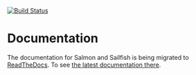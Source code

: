[![Build Status](https://travis-ci.org/kingsfordgroup/sailfish.svg?branch=develop)](https://travis-ci.org/kingsfordgroup/sailfish)

Documentation
==============

The documentation for Salmon and Sailfish is being migrated to [ReadTheDocs](www.readthedocs.org).
To see [the latest documentation there](http://sailfish.readthedocs.org).
